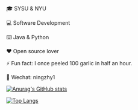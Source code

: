 🎓 SYSU & NYU

💻 Software Development

⌨️ Java & Python

❤️ Open source lover

⚡ Fun fact: I once peeled 100 garlic in half an hour.

👬 Wechat: ningzhy1

[![Anurag's GitHub stats](https://github-readme-stats.vercel.app/api?username=ningzhy3)](https://github.com/anuraghazra/github-readme-stats)

[![Top Langs](https://github-readme-stats.vercel.app/api/top-langs/?username=ningzhy3&hide=javascript,html,css)](https://github.com/anuraghazra/github-readme-stats)

<!--
**ningzhy3/ningzhy3** is a ✨ _special_ ✨ repository because its `README.md` (this file) appears on your GitHub profile.

Here are some ideas to get you started:

- 🔭 I’m currently working on ...
- 🌱 I’m currently learning ...
- 👯 I’m looking to collaborate on ...
- 🤔 I’m looking for help with ...
- 💬 Ask me about ...
- 📫 How to reach me: ...
- 😄 Pronouns: ...
- ⚡ Fun fact: ...
-->
